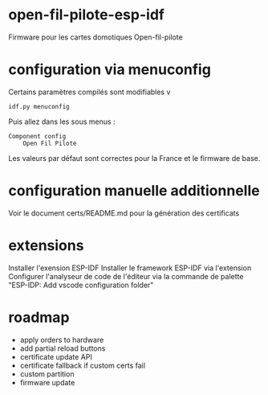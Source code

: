 # open-fil-pilote-esp-idf

Firmware pour les cartes domotiques Open-fil-pilote

# configuration via menuconfig

Certains paramètres compilés sont modifiables v 

    idf.py menuconfig

Puis allez dans les sous menus :

    Component config
        Open Fil Pilote

Les valeurs par défaut sont correctes pour la France et le firmware de base.

# configuration manuelle additionnelle

Voir le document certs/README.md pour la génération des certificats

# extensions

Installer l'exension ESP-IDF
Installer le framework ESP-IDF via l'extension
Configurer l'analyseur de code de l'éditeur via la commande de palette "ESP-IDP: Add vscode configuration folder"

# roadmap

- apply orders to hardware
- add partial reload buttons
- certificate update API
- certificate fallback if custom certs fail
- custom partition
- firmware update
